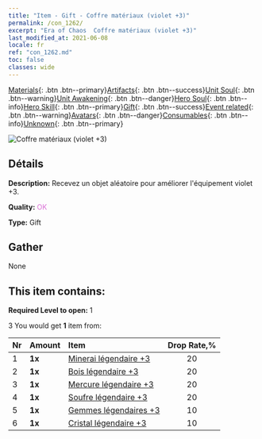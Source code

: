 ```yaml
---
title: "Item - Gift - Coffre matériaux (violet +3)"
permalink: /con_1262/
excerpt: "Era of Chaos  Coffre matériaux (violet +3)"
last_modified_at: 2021-06-08
locale: fr
ref: "con_1262.md"
toc: false
classes: wide
---
```

 [Materials](/ItemsFR/){: .btn .btn--primary}[Artifacts](/ItemsFR/Artifacts/){: .btn .btn--success}[Unit Soul](/ItemsFR/UnitSoul/){: .btn .btn--warning}[Unit Awakening](/ItemsFR/UnitAwakening/){: .btn .btn--danger}[Hero Soul](/ItemsFR/HeroSoul/){: .btn .btn--info}[Hero Skill](/ItemsFR/HeroSkill/){: .btn .btn--primary}[Gift](/ItemsFR/Gift/){: .btn .btn--success}[Event related](/ItemsFR/Events/){: .btn .btn--warning}[Avatars](/ItemsFR/Avatars/){: .btn .btn--danger}[Consumables](/ItemsFR/Consumables/){: .btn .btn--info}[Unknown](/ItemsFR/Unknown/){: .btn .btn--primary}

 ![Coffre matériaux (violet +3)](/images/t/i_304002.png)

## Détails
 **Description:** Recevez un objet aléatoire pour améliorer l'équipement violet +3.

 **Quality:** <span style="color: #DA70D6">OK</span>

 **Type:** Gift

## Gather

  None

## This item contains:

 **Required Level to open:** 1

 3 You would get **1** item  from:

  | Nr | Amount |     Item    | Drop Rate,% |
  |:---|:-------|:------------|:---------:|
  | 1 |  **1x** | [Minerai légendaire +3](/ItemsFR/mat_54/) | 20 | 
  | 2 |  **1x** | [Bois légendaire +3](/ItemsFR/mat_55/) | 20 | 
  | 3 |  **1x** | [Mercure légendaire +3](/ItemsFR/mat_56/) | 20 | 
  | 4 |  **1x** | [Soufre légendaire +3](/ItemsFR/mat_57/) | 20 | 
  | 5 |  **1x** | [Gemmes légendaires +3](/ItemsFR/mat_58/) | 10 | 
  | 6 |  **1x** | [Cristal légendaire +3](/ItemsFR/mat_59/) | 10 | 
